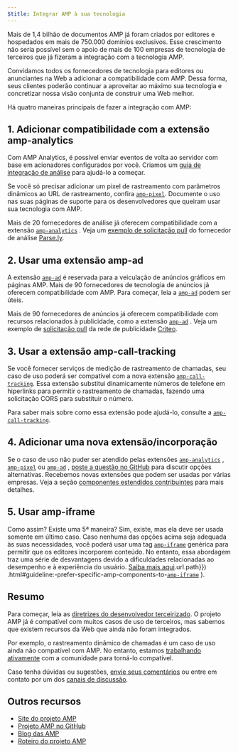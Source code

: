 ```yaml
---
$title: Integrar AMP à sua tecnologia
---
```


Mais de 1,4 bilhão de documentos AMP já foram criados por editores e hospedados em mais de 750.000 domínios exclusivos. Esse crescimento não seria possível sem o apoio de mais de 100 empresas de tecnologia de terceiros que já fizeram a integração com a tecnologia AMP.

Convidamos todos os fornecedores de tecnologia para editores ou anunciantes na Web a adicionar a compatibilidade com AMP. Dessa forma, seus clientes poderão continuar a aproveitar ao máximo sua tecnologia e concretizar nossa visão conjunta de construir uma Web melhor.

Há quatro maneiras principais de fazer a integração com AMP:

## 1. Adicionar compatibilidade com a extensão amp-analytics
Com AMP Analytics, é possível enviar eventos de volta ao servidor com base em acionadores configurados por você. Criamos um [guia de integração de análise](../../../guides-and-tutorials/optimize-measure/configure-analytics/index.md) para ajudá-lo a começar.

Se você só precisar adicionar um pixel de rastreamento com parâmetros dinâmicos ao URL de rastreamento, confira [`amp-pixel`](../../../components/reference/amp-pixel.md). Documente o uso nas suas páginas de suporte para os desenvolvedores que queiram usar sua tecnologia com AMP.

Mais de 20 fornecedores de análise já oferecem compatibilidade com a extensão [`amp-analytics`](../../../components/reference/amp-analytics.md) . Veja um [exemplo de solicitação pull](https://github.com/ampproject/amphtml/pull/1595) do fornecedor de análise [Parse.ly](https://www.parsely.com/help/integration/google-amp/).

## 2. Usar uma extensão amp-ad

A extensão [`amp-ad`](../../../components/reference/amp-ad.md)  é reservada para a veiculação de anúncios gráficos em páginas AMP. Mais de 90 fornecedores de tecnologia de anúncios já oferecem compatibilidade com AMP.  Para começar, leia a [`amp-ad`](../../../components/reference/amp-ad.md) podem ser úteis.

Mais de 90 fornecedores de anúncios já oferecem compatibilidade com recursos relacionados à publicidade, como a extensão [`amp-ad`](../../../components/reference/amp-ad.md) . Veja um exemplo de [solicitação pull](https://github.com/ampproject/amphtml/pull/2299) da rede de publicidade [Criteo](https://github.com/ampproject/amphtml/blob/master/ads/criteo.md).

## 3. Usar a extensão amp-call-tracking

Se você fornecer serviços de medição de rastreamento de chamadas, seu caso de uso poderá ser compatível com a nova extensão [`amp-call-tracking`](../../../components/reference/amp-call-tracking.md). Essa extensão substitui dinamicamente números de telefone em hiperlinks para permitir o rastreamento de chamadas, fazendo uma solicitação CORS para substituir o número.

Para saber mais sobre como essa extensão pode ajudá-lo, consulte a [`amp-call-tracking`](../../../components/reference/amp-call-tracking.md).

## 4. Adicionar uma nova extensão/incorporação

Se o caso de uso não puder ser atendido pelas extensões [`amp-analytics`](../../../components/reference/amp-analytics.md) , [`amp-pixel`](../../../components/reference/amp-pixel.md) ou [`amp-ad`](../../../components/reference/amp-ad.md) , [poste a questão no GitHub](https://github.com/ampproject/amphtml/issues/new) para discutir opções alternativas. Recebemos novas extensões que podem ser usadas por várias empresas. Veja a seção [componentes estendidos contribuintes](https://github.com/ampproject/amphtml/blob/master/CONTRIBUTING.md#contributing-extended-components) para mais detalhes.

## 5. Usar amp-iframe

Como assim? Existe uma 5ª maneira? Sim, existe, mas ela deve ser usada somente em último caso. Caso nenhuma das opções acima seja adequada às suas necessidades, você poderá usar uma tag [`amp-iframe`](../../../components/reference/amp-iframe.md)  genérica para permitir que os editores incorporem conteúdo. No entanto, essa abordagem traz uma série de desvantagens devido a dificuldades relacionadas ao desempenho e à experiência do usuário. [Saiba mais aqui](../../../components/reference/amp-iframe.md).url.path}}) .html#guideline:-prefer-specific-amp-components-to-[`amp-iframe`](../../../components/reference/amp-iframe.md) ).

## Resumo

Para começar, leia as [diretrizes do desenvolvedor terceirizado](https://github.com/ampproject/amphtml/blob/master/3p/README.md). O projeto AMP já é compatível com muitos casos de uso de terceiros, mas sabemos que existem recursos da Web que ainda não foram integrados.

Por exemplo, o rastreamento dinâmico de chamadas é um caso de uso ainda não compatível com AMP. No entanto, estamos [trabalhando ativamente](https://github.com/ampproject/amphtml/issues/5276) com a comunidade para torná-lo compatível.

Caso tenha dúvidas ou sugestões, [envie seus comentários](https://github.com/ampproject/amphtml/blob/master/CONTRIBUTING.md#filing-issues) ou entre em contato por um dos [canais de discussão](https://github.com/ampproject/amphtml/blob/master/CONTRIBUTING.md#discussion-channels).

## Outros recursos

- [Site do projeto AMP](https://amp.dev/pt_br/)
- [Projeto AMP no GitHub](https://github.com/ampproject/amphtml)
- [Blog das AMP](https://blog.amp.dev/)
- [Roteiro do projeto AMP](/content/amp-dev/community/roadmap.html)
